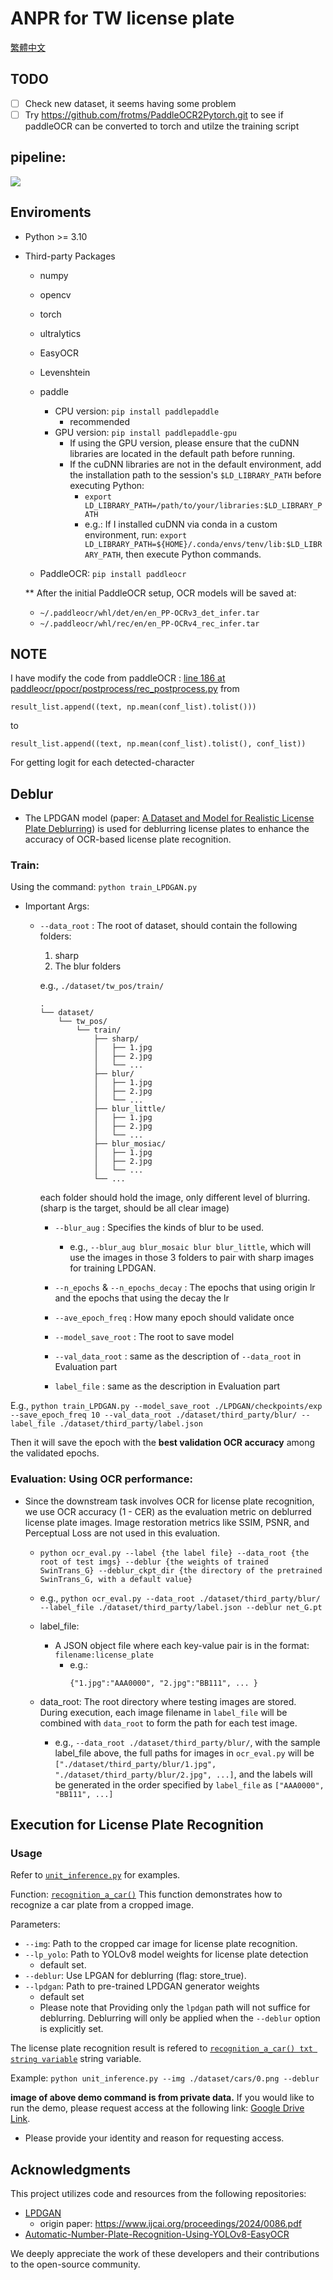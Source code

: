 # ANPR for TW license plate

[繁體中文](./docs/readme_cht.md)


## TODO
- [ ] Check new dataset, it seems having some problem
- [ ] Try https://github.com/frotms/PaddleOCR2Pytorch.git to see if paddleOCR can be converted to torch and utilze the training script

## pipeline:
<img src="./docs/anplr.png">

## Enviroments
- Python >= 3.10
- Third-party Packages
    - numpy
    - opencv
    - torch
    - ultralytics
    - EasyOCR
    - Levenshtein
    - paddle
        - CPU version: ```pip install paddlepaddle``` 
            - recommended
        - GPU version: ```pip install paddlepaddle-gpu```
            - If using the GPU version, please ensure that the cuDNN libraries are located in the default path before running.
            - If the cuDNN libraries are not in the default environment, add the installation path to the session's `$LD_LIBRARY_PATH` before executing Python:
                - ```export LD_LIBRARY_PATH=/path/to/your/libraries:$LD_LIBRARY_PATH```
                - e.g.: If I installed cuDNN via conda in a custom environment, run: ```export LD_LIBRARY_PATH=${HOME}/.conda/envs/tenv/lib:$LD_LIBRARY_PATH```, then execute Python commands.

    - PaddleOCR: ```pip install paddleocr```

    ** After the initial PaddleOCR setup, OCR models will be saved at:

    - ```~/.paddleocr/whl/det/en/en_PP-OCRv3_det_infer.tar```
    - ```~/.paddleocr/whl/rec/en/en_PP-OCRv4_rec_infer.tar```

## NOTE
I have modify the code from paddleOCR :
[line 186 at paddleocr/ppocr/postprocess/rec_postprocess.py](https://github.com/PaddlePaddle/PaddleOCR/blob/0accd260000a627d0bcbdaad5b042b6e2f56ac3b/ppocr/postprocess/rec_postprocess.py#L186) 
from 
```
result_list.append((text, np.mean(conf_list).tolist()))
```
to 
```
result_list.append((text, np.mean(conf_list).tolist(), conf_list))
```

For getting logit for each detected-character

## Deblur
- The LPDGAN model (paper: [A Dataset and Model for Realistic License Plate Deblurring](https://www.ijcai.org/proceedings/2024/0086.pdf)) is used for deblurring license plates to enhance the accuracy of OCR-based license plate recognition.
### Train:
Using the command: ```python train_LPDGAN.py```

- Important Args:
  - ```--data_root``` : The root of dataset, should contain the following folders:
    1.  sharp
    2.  The blur folders
   
    e.g., ```./dataset/tw_pos/train/```
    ```
    .
    └── dataset/
        └── tw_pos/
            └── train/
                ├── sharp/
                │   ├── 1.jpg
                │   ├── 2.jpg
                │   └── ...
                ├── blur/
                │   ├── 1.jpg
                │   ├── 2.jpg
                │   └── ...
                ├── blur_little/
                │   ├── 1.jpg
                │   ├── 2.jpg
                │   └── ...
                ├── blur_mosiac/
                │   ├── 1.jpg
                │   ├── 2.jpg
                │   └── ...
                └── ...
    ```
    
    each folder should hold the image, only different level of blurring. 
    (sharp is the target, should be all clear image)
    
    - ```--blur_aug``` : Specifies the kinds of blur to be used.

        - e.g., ```--blur_aug blur_mosaic blur blur_little```, which will use the images in those 3 folders to pair with sharp images for training LPDGAN.
    
    - ```--n_epochs``` & ```--n_epochs_decay``` :
        The epochs that using origin lr and the epochs that using the decay the lr
    - ```--ave_epoch_freq``` :
        How many epoch should validate once
    
    - ```--model_save_root``` :
        The root to save model
    - ```--val_data_root``` : same as the description of ```--data_root``` in Evaluation part 
    - ```label_file``` : same as the description in Evaluation part 

E.g., ```python train_LPDGAN.py --model_save_root ./LPDGAN/checkpoints/exp --save_epoch_freq 10 --val_data_root ./dataset/third_party/blur/ --label_file ./dataset/third_party/label.json```

Then it will save the epoch with the __best validation OCR accuracy__ among the validated epochs.

### Evaluation: Using OCR performance:
  - Since the downstream task involves OCR for license plate recognition, we use OCR accuracy (1 - CER) as the evaluation metric on deblurred license plate images. Image restoration metrics like SSIM, PSNR, and Perceptual Loss are not used in this evaluation.
    - ```python ocr_eval.py --label {the label file} --data_root {the root of test imgs} --deblur {the weights of trained SwinTrans_G} --deblur_ckpt_dir {the directory of the pretrained SwinTrans_G, with a default value}```
    
    - e.g., ```python ocr_eval.py --data_root ./dataset/third_party/blur/ --label_file ./dataset/third_party/label.json --deblur net_G.pt```

    - label_file:
      - A JSON object file where each key-value pair is in the format: ```filename:license_plate```
        - e.g.: 
            ```
            {"1.jpg":"AAA0000", "2.jpg":"BB111", ... }
            ```
    - data_root: The root directory where testing images are stored. During execution, each image filename in ```label_file``` will be combined with ```data_root``` to form the path for each test image.
        - e.g., ```--data_root ./dataset/third_party/blur/```, with the sample label_file above, the full paths for images in ```ocr_eval.py``` will be ```["./dataset/third_party/blur/1.jpg", "./dataset/third_party/blur/2.jpg", ...]```, and the labels will be generated in the order specified by ```label_file``` as ```["AAA0000", "BB111", ...]```

## Execution for License Plate Recognition
### Usage
Refer to [```unit_inference.py```](./unit_inference.py) for examples.

Function: [```recognition_a_car()```](./unit_inference.py#L14)
This function demonstrates how to recognize a car plate from a cropped image.

Parameters:
- ```--img```: Path to the cropped car image for license plate recognition.
- ```--lp_yolo```: Path to YOLOv8 model weights for license plate detection 
    - default set.
- ```--deblur```: Use LPGAN for deblurring (flag: store_true).
- ```--lpdgan```: Path to pre-trained LPDGAN generator weights 
    - default set
    - Please note that Providing only the `lpdgan` path will not suffice for deblurring. Deblurring will only be applied when the `--deblur` option is explicitly set. 
    

The license plate recognition result is refered to [```recognition_a_car() txt string variable```](./unit_inference.py#L45) string variable.

Example:
```python unit_inference.py --img ./dataset/cars/0.png --deblur```

**image of above demo command is from private data.** If you would like to run the demo, please request access at the following link: [Google Drive Link](https://drive.google.com/file/d/1W7kjO5eJXpqG11BtDkuL0MsdQdxB7SL2/view?usp=sharing).
- Please provide your identity and reason for requesting access.


## Acknowledgments

This project utilizes code and resources from the following repositories:

- [LPDGAN](https://github.com/haoyGONG/LPDGAN.git)
    - origin paper: https://www.ijcai.org/proceedings/2024/0086.pdf
- [Automatic-Number-Plate-Recognition-Using-YOLOv8-EasyOCR](https://github.com/ANPR-ORG/Automatic-Number-Plate-Recognition-Using-YOLOv8-EasyOCR.git)

We deeply appreciate the work of these developers and their contributions to the open-source community.